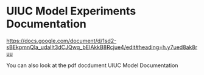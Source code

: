 # UIUC Model Experiments Documentation

https://docs.google.com/document/d/1sd2-sBEkpmnQla_udaIIt3dCJQwq_bEIAkkB8Rcjue4/edit#heading=h.y7ued8ak8ruu

You can also look at the pdf docdument UIUC Model Documentation
